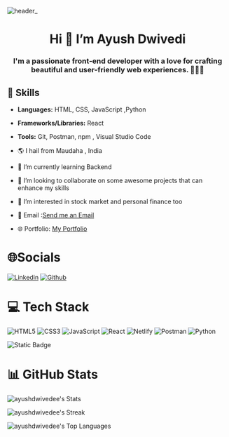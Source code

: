  ![header_](https://github.com/ayushdwivedee/ayushdwivedee/assets/140685778/d93aae48-8a20-4345-9018-655216b998e5)
# <center>Hi 👋 I’m Ayush Dwivedi</center>
### <center>I'm a passionate front-end developer with a love for crafting beautiful and user-friendly web experiences. 👨‍💻✨ </center>
## 🚀 Skills
- **Languages:** HTML, CSS, JavaScript ,Python
- **Frameworks/Libraries:** React
- **Tools:** Git, Postman, npm , Visual Studio Code

- 🌎 I hail from Maudaha , India
- 🌱 I’m currently learning Backend
- 💞️ I’m looking to collaborate on some awesome projects that can enhance my skills
- 👀 I’m interested in stock market and personal finance too
- 📩 Email :[Send me an Email](mailto:ayushbhartiya1494927@gmail.com)
- 🌐 Portfolio: [My Portfolio](https://ayush-portfolio-site.netlify.app/)

# 🌐Socials
[![Linkedin](https://camo.githubusercontent.com/d94940866c98cb4fca5783c4e8ac95776d2f52df6bbf3d5ab9e30d76836f30ae/68747470733a2f2f696d672e736869656c64732e696f2f62616467652f4c696e6b6564496e2d2532333030373742352e7376673f6c6f676f3d6c696e6b6564696e266c6f676f436f6c6f723d7768697465)](https://www.linkedin.com/in/ayushdwivedee/) 
[![Github](https://img.shields.io/badge/github-black)](https://github.com/ayushdwivedee)

# 💻 Tech Stack
![HTML5](https://camo.githubusercontent.com/5e7e215d9ff3a7c2e96d09232c11b2205565c841d1129dd2185ebd967284121f/68747470733a2f2f696d672e736869656c64732e696f2f62616467652f68746d6c352d2532334533344632362e7376673f7374796c653d666f722d7468652d6261646765266c6f676f3d68746d6c35266c6f676f436f6c6f723d7768697465) 
![CSS3](https://camo.githubusercontent.com/6531a4161596e3d9fdab3d0499a7b7ce5c5c8b568be219f3e9707af042e575d2/68747470733a2f2f696d672e736869656c64732e696f2f62616467652f637373332d2532333135373242362e7376673f7374796c653d666f722d7468652d6261646765266c6f676f3d63737333266c6f676f436f6c6f723d7768697465)
![JavaScript](https://camo.githubusercontent.com/53ec2e58e03ba275d9b3a386abd96a243cf744a1a7121bdf8262fc8ae6ebc335/68747470733a2f2f696d672e736869656c64732e696f2f62616467652f6a6176617363726970742d2532333332333333302e7376673f7374796c653d666f722d7468652d6261646765266c6f676f3d6a617661736372697074266c6f676f436f6c6f723d253233463744463145)
![React](https://camo.githubusercontent.com/3babc94d778f96441b3a66615fb5ee88c6ed04f174ed49b04df92b071a7d0e80/68747470733a2f2f696d672e736869656c64732e696f2f62616467652f72656163742d2532333230323332612e7376673f7374796c653d666f722d7468652d6261646765266c6f676f3d7265616374266c6f676f436f6c6f723d253233363144414642)
![Netlify](https://camo.githubusercontent.com/2aa883d52783b24f65681fa3a20b76e914ca9cdbda511170ddae263b8c692c2e/68747470733a2f2f696d672e736869656c64732e696f2f62616467652f6e65746c6966792d2532333030303030302e7376673f7374796c653d666f722d7468652d6261646765266c6f676f3d6e65746c696679266c6f676f436f6c6f723d23303043374237)
![Postman](https://camo.githubusercontent.com/8bc77ae2c6ec0a97c7692ec54d53c49d3c4637e9c64ee63f7b45cf14a50e8177/68747470733a2f2f696d672e736869656c64732e696f2f62616467652f506f73746d616e2d4646364333373f7374796c653d666f722d7468652d6261646765266c6f676f3d706f73746d616e266c6f676f436f6c6f723d7768697465)
![Python](https://img.shields.io/badge/Python-rgb(59,117,166))

![Static Badge](https://img.shields.io/badge/python?logoColor=blue&logoSize=amd)


# 📊 GitHub Stats
![ayushdwivedee's Stats](https://github-readme-stats.vercel.app/api?username=ayushdwivedee&theme=algolia&show_icons=true&hide_border=true&count_private=true)

![ayushdwivedee's Streak](https://github-readme-streak-stats.herokuapp.com/?user=ayushdwivedee&theme=algolia&hide_border=true)

![ayushdwivedee's Top Languages](https://github-readme-stats.vercel.app/api/top-langs/?username=ayushdwivedee&theme=algolia&show_icons=true&hide_border=true&layout=compact)

<!---
ayushdwivedee/ayushdwivedee is a ✨ special ✨ repository because its `README.md` (this file) appears on your GitHub profile.
You can click the Preview link to take a look at your changes.
--->
